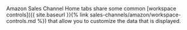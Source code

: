 
Amazon Sales Channel Home tabs share some common [workspace controls]({{ site.baseurl }}{% link sales-channels/amazon/workspace-controls.md %}) that allow you to customize the data that is displayed.
